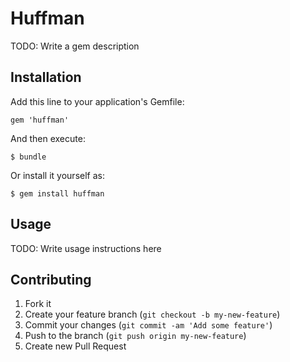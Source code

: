 # Huffman

TODO: Write a gem description

## Installation

Add this line to your application's Gemfile:

    gem 'huffman'

And then execute:

    $ bundle

Or install it yourself as:

    $ gem install huffman

## Usage

TODO: Write usage instructions here

## Contributing

1. Fork it
2. Create your feature branch (`git checkout -b my-new-feature`)
3. Commit your changes (`git commit -am 'Add some feature'`)
4. Push to the branch (`git push origin my-new-feature`)
5. Create new Pull Request
